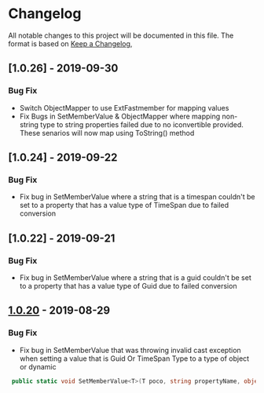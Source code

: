 # Changelog
All notable changes to this project will be documented in this file.
The format is based on [Keep a Changelog](https://keepachangelog.com/en/1.0.0/),


## [1.0.26] - 2019-09-30

### Bug Fix
- Switch ObjectMapper to use ExtFastmember for mapping values 
- Fix Bugs in SetMemberValue & ObjectMapper where mapping non-string type to string properties failed due to no iconvertible provided. These senarios will now map
using ToString() method

## [1.0.24] - 2019-09-22

### Bug Fix
- Fix bug in SetMemberValue where a string that is a timespan couldn't be set to a property that has a value type of TimeSpan due to failed conversion

## [1.0.22] - 2019-09-21

### Bug Fix
- Fix bug in SetMemberValue where a string that is a guid couldn't be set to a property that has a value type of Guid due to failed conversion

## [1.0.20] - 2019-08-29

### Bug Fix
- Fix bug in SetMemberValue that was throwing invalid cast exception when setting a value that is Guid Or TimeSpan Type to a type of object
 or dynamic
~~~csharp
 public static void SetMemberValue<T>(T poco, string propertyName, object value)
~~~  



[1.0.20]: https://github.com/TheMofaDe/DotNetHelper.Serialization.Abstractions/releases/tag/v1.0.20

